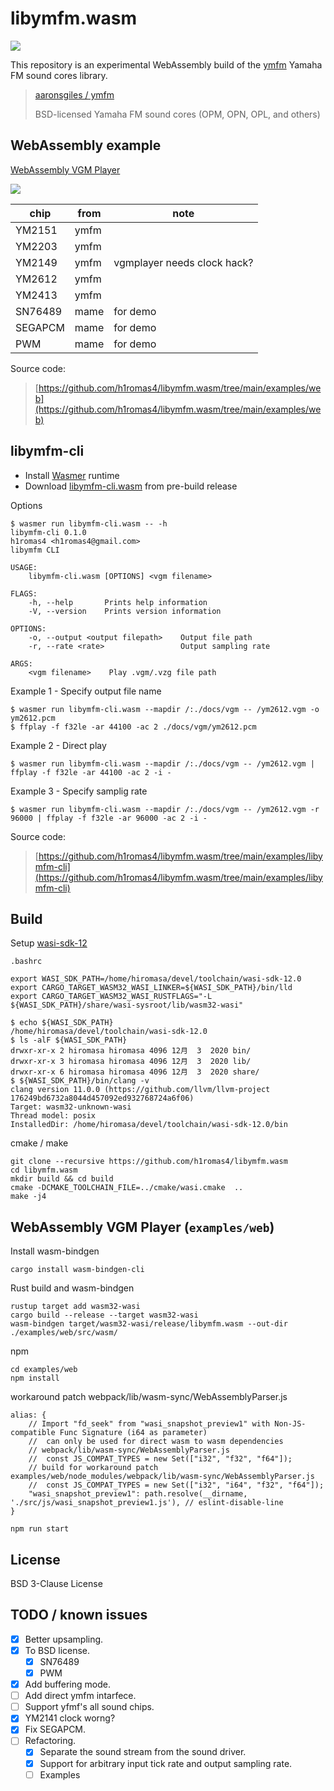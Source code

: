# libymfm.wasm

![](https://github.com/h1romas4/libymfm.wasm/workflows/Build/badge.svg)

This repository is an experimental WebAssembly build of the [ymfm](https://github.com/aaronsgiles/ymfm) Yamaha FM sound cores library.

> [aaronsgiles / ymfm](https://github.com/aaronsgiles/ymfm)
>
> BSD-licensed Yamaha FM sound cores (OPM, OPN, OPL, and others)

## WebAssembly example

[WebAssembly VGM Player](https://h1romas4.github.io/libymfm.wasm/)

[![](https://raw.githubusercontent.com/h1romas4/libymfm.wasm/main/docs/assets/example-web-01.png)](https://h1romas4.github.io/libymfm.wasm/)

|chip|from|note|
|----|----|----|
|YM2151|ymfm||
|YM2203|ymfm||
|YM2149|ymfm|vgmplayer needs clock hack?|
|YM2612|ymfm||
|YM2413|ymfm||
|SN76489|mame|for demo|
|SEGAPCM|mame|for demo|
|PWM|mame|for demo|

Source code:

> [https://github.com/h1romas4/libymfm.wasm/tree/main/examples/web](https://github.com/h1romas4/libymfm.wasm/tree/main/examples/web)

## libymfm-cli

- Install [Wasmer](https://wasmer.io/) runtime
- Download [libymfm-cli.wasm](https://github.com/h1romas4/libymfm.wasm/releases/tag/v0.1.0) from pre-build release

Options

```
$ wasmer run libymfm-cli.wasm -- -h
libymfm-cli 0.1.0
h1romas4 <h1romas4@gmail.com>
libymfm CLI

USAGE:
    libymfm-cli.wasm [OPTIONS] <vgm filename>

FLAGS:
    -h, --help       Prints help information
    -V, --version    Prints version information

OPTIONS:
    -o, --output <output filepath>    Output file path
    -r, --rate <rate>                 Output sampling rate

ARGS:
    <vgm filename>    Play .vgm/.vzg file path
```

Example 1 - Specify output file name

```
$ wasmer run libymfm-cli.wasm --mapdir /:./docs/vgm -- /ym2612.vgm -o ym2612.pcm
$ ffplay -f f32le -ar 44100 -ac 2 ./docs/vgm/ym2612.pcm
```

Example 2 - Direct play

```
$ wasmer run libymfm-cli.wasm --mapdir /:./docs/vgm -- /ym2612.vgm | ffplay -f f32le -ar 44100 -ac 2 -i -
```

Example 3 - Specify samplig rate

```
$ wasmer run libymfm-cli.wasm --mapdir /:./docs/vgm -- /ym2612.vgm -r 96000 | ffplay -f f32le -ar 96000 -ac 2 -i -
```

Source code:

> [https://github.com/h1romas4/libymfm.wasm/tree/main/examples/libymfm-cli](https://github.com/h1romas4/libymfm.wasm/tree/main/examples/libymfm-cli)

## Build

Setup [wasi-sdk-12](https://github.com/WebAssembly/wasi-sdk/releases/tag/wasi-sdk-12)

`.bashrc`

```
export WASI_SDK_PATH=/home/hiromasa/devel/toolchain/wasi-sdk-12.0
export CARGO_TARGET_WASM32_WASI_LINKER=${WASI_SDK_PATH}/bin/lld
export CARGO_TARGET_WASM32_WASI_RUSTFLAGS="-L ${WASI_SDK_PATH}/share/wasi-sysroot/lib/wasm32-wasi"
```

```
$ echo ${WASI_SDK_PATH}
/home/hiromasa/devel/toolchain/wasi-sdk-12.0
$ ls -alF ${WASI_SDK_PATH}
drwxr-xr-x 2 hiromasa hiromasa 4096 12月  3  2020 bin/
drwxr-xr-x 3 hiromasa hiromasa 4096 12月  3  2020 lib/
drwxr-xr-x 6 hiromasa hiromasa 4096 12月  3  2020 share/
$ ${WASI_SDK_PATH}/bin/clang -v
clang version 11.0.0 (https://github.com/llvm/llvm-project 176249bd6732a8044d457092ed932768724a6f06)
Target: wasm32-unknown-wasi
Thread model: posix
InstalledDir: /home/hiromasa/devel/toolchain/wasi-sdk-12.0/bin
```

cmake / make

```
git clone --recursive https://github.com/h1romas4/libymfm.wasm
cd libymfm.wasm
mkdir build && cd build
cmake -DCMAKE_TOOLCHAIN_FILE=../cmake/wasi.cmake  ..
make -j4
```

## WebAssembly VGM Player (`examples/web`)

Install wasm-bindgen

```
cargo install wasm-bindgen-cli
```

Rust build and wasm-bindgen

```
rustup target add wasm32-wasi
cargo build --release --target wasm32-wasi
wasm-bindgen target/wasm32-wasi/release/libymfm.wasm --out-dir ./examples/web/src/wasm/
```

npm

```
cd examples/web
npm install
```

workaround patch webpack/lib/wasm-sync/WebAssemblyParser.js

```
alias: {
    // Import "fd_seek" from "wasi_snapshot_preview1" with Non-JS-compatible Func Signature (i64 as parameter)
    //  can only be used for direct wasm to wasm dependencies
    // webpack/lib/wasm-sync/WebAssemblyParser.js
    //  const JS_COMPAT_TYPES = new Set(["i32", "f32", "f64"]);
    // build for workaround patch examples/web/node_modules/webpack/lib/wasm-sync/WebAssemblyParser.js
    //  const JS_COMPAT_TYPES = new Set(["i32", "i64", "f32", "f64"]);
    "wasi_snapshot_preview1": path.resolve(__dirname, './src/js/wasi_snapshot_preview1.js'), // eslint-disable-line
}
```

```
npm run start
```

## License

BSD 3-Clause License

## TODO / known issues

- [x] Better upsampling.
- [x] To BSD license.
    - [x] SN76489
    - [x] PWM
- [x] Add buffering mode.
- [ ] Add direct ymfm intarfece.
- [ ] Support yfmf's all sound chips.
- [x] YM2141 clock worng?
- [x] Fix SEGAPCM.
- [ ] Refactoring.
    - [x] Separate the sound stream from the sound driver.
    - [x] Support for arbitrary input tick rate and output sampling rate.
    - [ ] Examples
